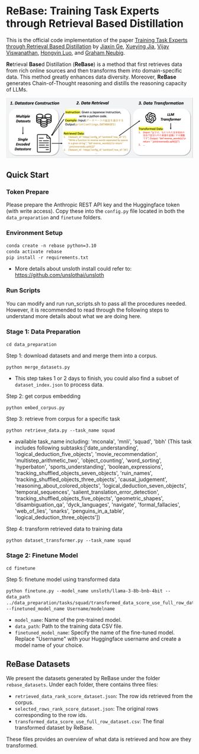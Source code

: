 # ReBase: Training Task Experts through Retrieval Based Distillation

This is the official code implementation of the paper [Training Task Experts through Retrieval Based Distillation](https://arxiv.org/pdf/2407.05463) by [Jiaxin Ge](https://jiaxin.ge/), [Xueying Jia](https://msaii.cs.cmu.edu/people/222216020/xueying-jia), [Vijay Viswanathan](https://www.cs.cmu.edu/~vijayv/), [Hongyin Luo](https://luohongyin.github.io/), and [Graham Neubig](https://www.phontron.com/).

**Re**trieval **Base**d Distillation (**ReBase**) is a method that first retrieves data from rich online sources and then transforms them into domain-specific data. This method greatly enhances data diversity. Moreover, **ReBase** generates Chain-of-Thought reasoning and distills the reasoning capacity of LLMs.
 
![ReBase Pipeline](./rebase_pipeline.png)
 
## Quick Start
### Token Prepare

Please prepare the Anthropic REST API key and the Huggingface token (with write access). Copy these into the `config.py` file located in both the `data_preparation` and `finetune` folders.

### Environment Setup
```
conda create -n rebase python=3.10
conda activate rebase
pip install -r requirements.txt
```
- More details about unsloth install could refer to: https://github.com/unslothai/unsloth

### Run Scripts
You can modify and run run_scripts.sh to pass all the procedures needed. However, it is recommended to read through the following steps to understand more details about what we are doing here. 

### Stage 1: Data Preparation

```
cd data_preparation
```

Step 1: download datasets and and merge them into a corpus.
```
python merge_datasets.py 
```
- This step takes 1 or 2 days to finish, you could also find a subset of `dataset_index.json` to process data.

Step 2: get corpus embedding
```
python embed_corpus.py
```

Step 3: retrieve from corpus for a specific task
```
python retrieve_data.py --task_name squad
```
- available task_name including: 'mconala', 'mnli', 'squad', 'bbh' (This task includes following subtasks:['date_understanding', 'logical_deduction_five_objects', 'movie_recommendation', 'multistep_arithmetic_two', 'object_counting', 'word_sorting', 'hyperbaton', 'sports_understanding', 'boolean_expressions', 'tracking_shuffled_objects_seven_objects', 'ruin_names', 'tracking_shuffled_objects_three_objects', 'causal_judgement', 'reasoning_about_colored_objects', 'logical_deduction_seven_objects', 'temporal_sequences', 'salient_translation_error_detection', 'tracking_shuffled_objects_five_objects', 'geometric_shapes', 'disambiguation_qa', 'dyck_languages', 'navigate', 'formal_fallacies', 'web_of_lies', 'snarks', 'penguins_in_a_table', 'logical_deduction_three_objects'])

Step 4: transform retrieved data to training data
```
python dataset_transformer.py --task_name squad
```

### Stage 2: Finetune Model

```
cd finetune
```

Step 5: finetune model using transformed data

```
python finetune.py --model_name unsloth/llama-3-8b-bnb-4bit --data_path ../data_preparation/tasks/squad/transformed_data_score_use_full_row_dataset.csv --finetuned_model_name Username/modelname 
```

- `model_name`: Name of the pre-trained model.
- `data_path`: Path to the training data CSV file.
- `finetuned_model_name`: Specify the name of the fine-tuned model. Replace "Username" with your Huggingface username and create a model name of your choice.

## ReBase Datasets
We present the datasets generated by ReBase under the folder `rebase_datasets`. Under each folder, there contains three files:

- `retrieved_data_rank_score_dataset.json`: The row ids retrieved from the corpus.
- `selected_rows_rank_score_dataset.json`: The original rows corresponding to the row ids.
- `transformed_data_score_use_full_row_dataset.csv`: The final transformed dataset by ReBase.

These files provides an overview of what data is retrieved and how are they transformed.
